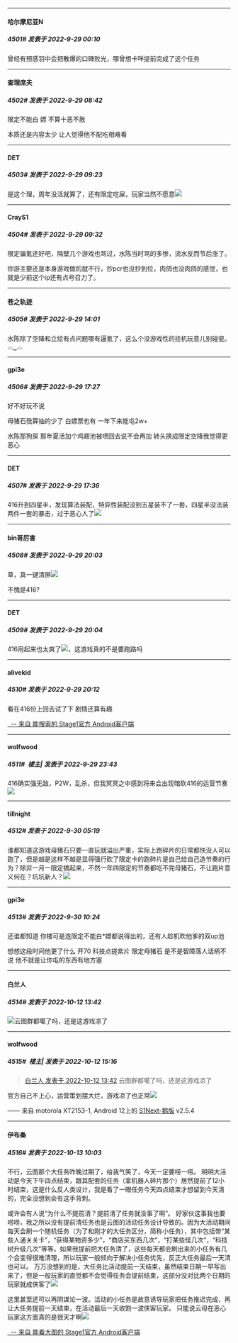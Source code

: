 

*****

####  哈尔摩尼亚N  
##### 4501#       发表于 2022-9-29 00:10

曾经有预感羽中会把散爆的口碑败光，哪曾想卡咩提前完成了这个任务

*****

####  查理席夫  
##### 4502#       发表于 2022-9-29 08:42

限定不能白 嫖 不算十恶不赦

本质还是内容太少 让人觉得他不配吃相难看

*****

####  DET  
##### 4503#       发表于 2022-9-29 09:23

是这个理，周年没活就算了，还有限定吃屎，玩家当然不愿意<img src="https://static.saraba1st.com/image/smiley/face2017/163.png" referrerpolicy="no-referrer">

*****

####  CrayS1  
##### 4504#       发表于 2022-9-29 09:32

限定骗氪还好吧，隔壁几个游戏也骂过，水陈当时骂的多惨，流水反而节后涨了。 

你游主要还是本身游戏做的就不行，抄pcr也没抄到位，肉鸽也没肉鸽的感觉，也就是少前这个ip还有点号召力了。

*****

####  苍之轨迹  
##### 4505#       发表于 2022-9-29 14:01

水陈除了空降和立绘有点问题哪有逼氪了，这么个没游戏性的挂机玩意儿别碰瓷。⌓‿⌓​



*****

####  gpi3e  
##### 4506#       发表于 2022-9-29 17:27

好不好玩不说

母猪石我算抽的少了 白嫖票也有 一年下来能屯2w+

水陈那狗屎 那年夏活加个鸡翅池被喷回去说不会再加 转头换成限定空降我觉得更恶心



*****

####  DET  
##### 4507#       发表于 2022-9-29 17:36

416升到四星半，发现算法装配，特异性装配没到五星装不了一套，四星半没法装两件一套的暴击，过于恶心人了<img src="https://static.saraba1st.com/image/smiley/face2017/163.png" referrerpolicy="no-referrer">



*****

####  bin哥厉害  
##### 4508#       发表于 2022-9-29 20:03

草，真一键清屏<img src="https://static.saraba1st.com/image/smiley/face2017/220.png" referrerpolicy="no-referrer">

不愧是416?

*****

####  DET  
##### 4509#       发表于 2022-9-29 20:04

416用起来也太爽了<img src="https://static.saraba1st.com/image/smiley/face2017/068.png" referrerpolicy="no-referrer">，这游戏真的不是要跑路吗



*****

####  alivekid  
##### 4510#       发表于 2022-9-29 20:12

看在416份上回去试了下 剧情还算有趣

[  -- 来自 能搜索的 Stage1官方 Android客户端](https://www.coolapk.com/apk/140634)



*****

####  wolfwood  
##### 4511#         楼主| 发表于 2022-9-29 23:43

416确实强无敌，P2W，乱杀，但我冥冥之中感到将来会出现暗砍416的运营节奏<img src="https://static.saraba1st.com/image/smiley/face2017/067.png" referrerpolicy="no-referrer">



*****

####  tillnight  
##### 4512#       发表于 2022-9-30 05:19

谁都知道这游戏母猪石只要一直玩就溢出严重，实际上跑碎片的日常都快没人可以跑了，但是越是这样不越是显得强行砍了限定卡的跑碎片是自己给自己造节奏的行为？除非一月一限定搞起来，不然一年四限定的节奏都吃不完母猪石，不让跑片意义何在？坑坑新人？<img src="https://static.saraba1st.com/image/smiley/face2017/117.png" referrerpolicy="no-referrer">



*****

####  gpi3e  
##### 4513#       发表于 2022-9-30 10:24

还谁都知道 你楼可是连限定不能白*嫖都说得出的，还有人趁机吹他爹的双up池

想想这段时间他更了什么 开70 科技点搓紫片 限定母猪石 是不是智障落人话柄不说 他不就是让你屯的东西有地方塞

*****

####  白兰人  
##### 4514#       发表于 2022-10-12 13:42

<img src="https://static.saraba1st.com/image/smiley/face2017/066.png" referrerpolicy="no-referrer">云图群都噶了吗，还是这游戏凉了



*****

####  wolfwood  
##### 4515#         楼主| 发表于 2022-10-12 15:16

<blockquote><a href="httphttps://bbs.saraba1st.com/2b/forum.php?mod=redirect&amp;goto=findpost&amp;pid=57874257&amp;ptid=2015087" target="_blank">白兰人 发表于 2022-10-12 13:42</a>
云图群都噶了吗，还是这游戏凉了</blockquote>
官方自己不上心，运营策划摆大烂，游戏凉了也正常<img src="https://static.saraba1st.com/image/smiley/face2017/035.png" referrerpolicy="no-referrer">

—— 来自 motorola XT2153-1, Android 12上的 [S1Next-鹅版](https://github.com/ykrank/S1-Next/releases) v2.5.4



*****

####  伊布桑  
##### 4516#       发表于 2022-10-13 10:03

不行，云图那个大任务昨晚过期了，给我气笑了，今天一定要唠一唠。
明明大活动是今天下午四点结束，跟其配套的任务（拿机器人碎片那个）居然提前了12小时结束，这是什么反人类设计，我是看了一眼任务今天四点结束才想留到今天清的，完全没想到会有这手背刺。

或许会有人说“为什么不提前清？提前清了任务就没事了啊”。
好家伙这事我也要唠唠，我之所以没有提前清任务也是云图的活动任务设计导致的。因为大活动期间每天会刷一个随机任务（为了和刚才的大任务区分，简称小任务），其中包括带“某些人通关关卡”，“获得某物资多少”，“商店买东西几次”，“打某些怪几次”，“科技树升级几次”等等。如果我提前把大任务清了，这些每天都会刷出来的小任务有几个会变得很难清理，所以玩家一般倾向于解决小任务优先，反正大任务最后一天清也可以。
万万没想到的是，大任务比活动提前一天结束，虽然结束日期一早写出来了，但是一般玩家的直觉都不会觉得任务会提前结束，这部分没对比两个日期的玩家就成侠客了<img src="https://static.saraba1st.com/image/smiley/face2017/068.png" referrerpolicy="no-referrer">

这里甚至还可以再阴谋论一波。活动的小任务是故意诱导玩家把任务推迟完成，再让大任务提前一天结束，在活动最后一天收割一波侠客玩家。
只能说云母在恶心玩家这方面真的是很天才啊<img src="https://static.saraba1st.com/image/smiley/face2017/067.png" referrerpolicy="no-referrer">

[  -- 来自 能看大图的 Stage1官方 Android客户端](https://www.coolapk.com/apk/140634)

